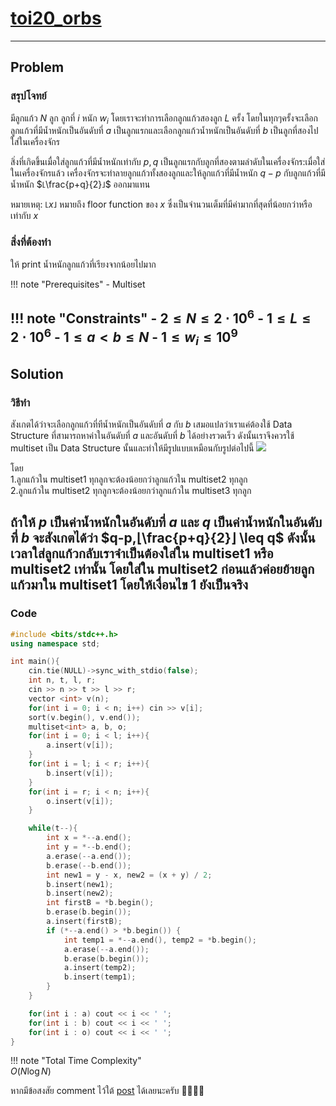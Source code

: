 # [toi20_orbs](https://programming.in.th/tasks/toi20_orbs/)

---

## Problem

### สรุปโจทย์

มีลูกแก้ว $N$ ลูก ลูกที่ $i$ หนัก $w_i$ โดยเราจะทำการเลือกลูกแก้วสองลูก $L$ ครั้ง โดยในทุกๆครั้งจะเลือกลูกแก้วที่มีน้ำหนักเป็นอันดับที่ $a$ เป็นลูกแรกและเลือกลูกแก้วน้ำหนักเป็นอันดับที่ $b$ เป็นลูกที่สองไปใส่ในเครื่องจักร

สิ่งที่เกิดขึ้นเมื่อใส่ลูกแก้วที่มีน้ำหนักเท่ากับ $p,q$ เป็นลูกแรกกับลูกที่สองตามลำดับในเครื่องจักร:เมื่อใส่ในเครื่องจักรแล้ว เครื่องจักรจะทำลายลูกแก้วทั้งสองลูกและให้ลูกแก้วที่มีน้ำหนัก $q-p$ กับลูกแก้วที่มีน้ำหนัก $⌊\frac{p+q}{2}⌋$ ออกมาแทน

หมายเหตุ: $⌊x⌋$ หมายถึง floor function ของ $x$ ซึ่งเป็นจำนวนเต็มที่มีค่ามากที่สุดที่น้อยกว่าหรือเท่ากับ $x$

### สิ่งที่ต้องทำ

ให้ print น้ำหนักลูกแก้วที่เรียงจากน้อยไปมาก

!!! note "Prerequisites"
    - Multiset

!!! note "Constraints"
    - $2 \leq N \leq 2\cdot 10^6$
    - $1 \leq L \leq 2\cdot 10^6$
    - $1\leq a < b \leq N$
    - $1 \leq w_i \leq 10^9$
---

## Solution

### วิธีทำ

สังเกตได้ว่าจะเลือกลูกแก้วที่ทีน้ำหนักเป็นอันดับที่ $a$ กับ $b$ เสมอแปลว่าเราแค่ต้องใช้ Data Structure ที่สามารถหาค่าในอันดับที่ $a$ และอันดับที่ $b$ ได้อย่างรวดเร็ว ดังนั้นเราจึงควรใช้ multiset เป็น Data Structure นั้นและทำให้มีรูปแบบเหมือนกับรูปต่อไปนี้
![](https://i.ibb.co/HDXZDQHR/image.png)

โดย<br>
1.ลูกแก้วใน multiset1 ทุกลูกจะต้องน้อยกว่าลูกแก้วใน multiset2 ทุกลูก<br>
2.ลูกแก้วใน multiset2 ทุกลูกจะต้องน้อยกว่าลูกแก้วใน multiset3 ทุกลูก

ถ้าให้ $p$ เป็นค่าน้ำหนักในอันดับที่ $a$ และ $q$ เป็นค่าน้ำหนักในอันดับที่ $b$
จะสังเกตได้ว่า $q-p,⌊\frac{p+q}{2}⌋ \leq q$ ดังนั้นเวลาใส่ลูกแก้วกลับเราจำเป็นต้องใส่ใน multiset1 หรือ multiset2 เท่านั้น โดยใส่ใน multiset2 ก่อนแล้วค่อยย้ายลูกแก้วมาใน multiset1 โดยให้เงื่อนไข 1 ยังเป็นจริง
---

### Code

```cpp title="toi20_orbs.cpp"
#include <bits/stdc++.h>
using namespace std;

int main(){
    cin.tie(NULL)->sync_with_stdio(false);
    int n, t, l, r;
    cin >> n >> t >> l >> r;
    vector <int> v(n);
    for(int i = 0; i < n; i++) cin >> v[i];
    sort(v.begin(), v.end());
    multiset<int> a, b, o;
    for(int i = 0; i < l; i++){
        a.insert(v[i]);
    }
    for(int i = l; i < r; i++){
        b.insert(v[i]);
    }
    for(int i = r; i < n; i++){
        o.insert(v[i]);
    }

    while(t--){
        int x = *--a.end();
        int y = *--b.end();
        a.erase(--a.end());
        b.erase(--b.end());
        int new1 = y - x, new2 = (x + y) / 2;
        b.insert(new1);
        b.insert(new2);
        int firstB = *b.begin();
        b.erase(b.begin());
        a.insert(firstB);
        if (*--a.end() > *b.begin()) {
            int temp1 = *--a.end(), temp2 = *b.begin();
            a.erase(--a.end());
            b.erase(b.begin());
            a.insert(temp2);
            b.insert(temp1);
        }
    }

    for(int i : a) cout << i << ' ';
    for(int i : b) cout << i << ' ';
    for(int i : o) cout << i << ' ';
}
```

!!! note "Total Time Complexity"  
    $O(N\log N)$

หากมีข้อสงสัย comment ไว้ใต้ [post](https://web.facebook.com/share/p/1BF9b2z7V9/) ได้เลยนะครับ 🙇‍♂️🙇‍♂️  

